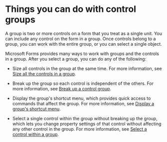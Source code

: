 
# Things you can do with control groups

A group is two or more controls on a form that you treat as a single unit. You can include any control on the form in a group. Once controls belong to a group, you can work with the entire group, or you can select a single object.

Microsoft Forms provides many ways to work with groups and the controls in a group. After you select a group, you can do any of the following:




- Size all controls in the group at the same time. For more information, see  [Size all the controls in a group](84514471-d2e9-dfdf-d694-c31c764eda86.md).
    
- Break up the group so each control is independent of the others. For more information, see  [Break up a control group](d8cd20c7-ee52-e1fb-67a5-fffc6b83ddd5.md).
    
- Display the group's shortcut menu, which provides quick access to commands that affect the group. For more information, see  [Display a group's shortcut menu](fffa181f-6a0c-5910-525c-4b3acac700a9.md).
    
- Select a single control within the group without breaking up the group, which lets you change property settings of that control without affecting any other control in the group. For more information, see  [Select a control within a group](6fa12422-98b2-9934-a940-a9f76b445798.md).
    


